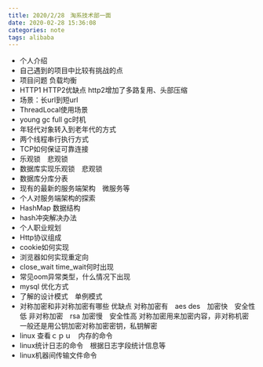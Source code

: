 ```yaml
---
title: 2020/2/28　淘系技术部一面
date: 2020-02-28 15:36:08
categories: note
tags: alibaba
---
```


- 个人介绍
- 自己遇到的项目中比较有挑战的点
- 项目问题 负载均衡
- HTTP1 HTTP2优缺点<!--more-->
    http2增加了多路复用、头部压缩
- 场景：长url到短url
- ThreadLocal使用场景
- young gc full gc时机
- 年轻代对象转入到老年代的方式
- 两个线程串行执行方式
- TCP如何保证可靠连接
- 乐观锁　悲观锁
- 数据库实现乐观锁　悲观锁
- 数据库分库分表
- 现有的最新的服务端架构　微服务等
- 个人对服务端架构的探索
- HashMap 数据结构
- hash冲突解决办法
- 个人职业规划
- Http协议组成
- cookie如何实现
- 浏览器如何实现重定向
- close_wait time_wait何时出现
- 常见oom异常类型，什么情况下出现
- mysql 优化方式
- 了解的设计模式　单例模式
- 对称加密和非对称加密有哪些 优缺点
    对称加密有　aes des　加密快　安全性低
    非对称加密　rsa 加密慢　安全性高
    对称加密用来加密内容，非对称机密一般还是用公钥加密对称加密密钥，私钥解密
- linux 查看ｃｐｕ　内存的命令
- linux统计日志的命令　根据日志字段统计信息等
- linux机器间传输文件命令